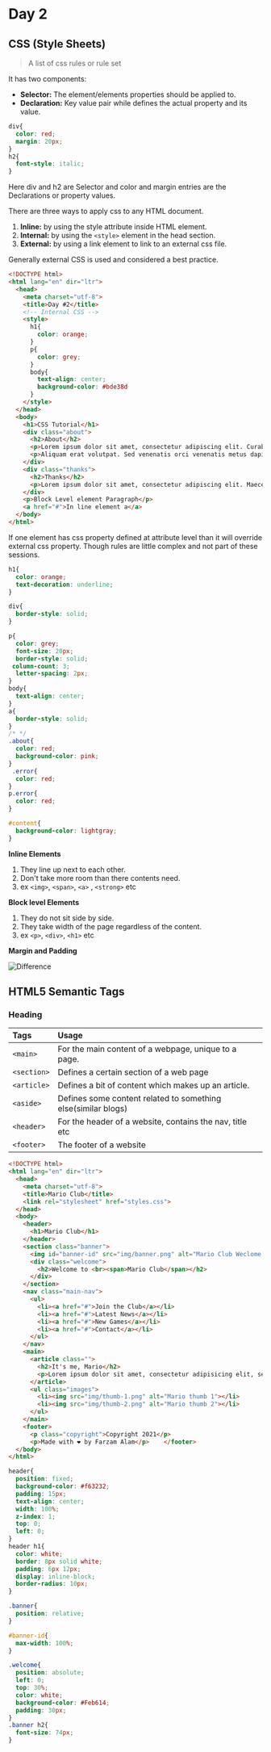 # Day 2
## CSS (Style Sheets)
> A list of css rules or rule set

It has two components:
* **Selector:** The element/elements properties should be applied to.
* **Declaration:** Key value pair while defines the actual property and its value.

```CSS
div{
  color: red;
  margin: 20px;
}
h2{
  font-style: italic;
}
```

Here div and h2 are Selector and color and margin entries are the Declarations or property values.

There are three ways to apply css to any HTML document.
1. **Inline:** by using the style attribute inside HTML element.
2. **Internal:** by using the `<style>` element in the head section.
3. **External:** by using a link element to link to an external css file.

Generally external CSS is used and considered a best practice.

```html
<!DOCTYPE html>
<html lang="en" dir="ltr">
  <head>
    <meta charset="utf-8">
    <title>Day #2</title>
    <!-- Internal CSS -->
    <style>
      h1{
        color: orange;
      }
      p{
        color: grey;
      }
      body{
        text-align: center;
        background-color: #bde38d
      }
    </style>
  </head>
  <body>
    <h1>CSS Tutorial</h1>
    <div class="about">
      <h2>About</h2>
      <p>Lorem ipsum dolor sit amet, consectetur adipiscing elit. Curabitur ac semper orci. Pellentesque habitant morbi tristique senectus et netus et malesuada fames ac turpis egestas. Aenean mattis libero vitae eleifend efficitur. In at scelerisque metus, id viverra felis. Cras gravida dui sit amet urna lacinia, nec faucibus nibh venenatis. Suspendisse in ipsum ullamcorper ex auctor lobortis vitae non ex. Sed at justo eros. Maecenas quis neque purus.</p>
      <p>Aliquam erat volutpat. Sed venenatis orci venenatis metus dapibus feugiat. Vestibulum viverra semper urna nec tincidunt. Donec ultricies commodo justo, ac ornare ligula vulputate a. Proin luctus nulla id ultricies consequat. Aliquam erat volutpat. Proin eu mauris sit amet massa aliquet consequat ut a risus. Vestibulum ultrices dui at quam imperdiet, ac fringilla mauris elementum. Donec pellentesque pellentesque blandit.</p>
    </div>
    <div class="thanks">
      <h2>Thanks</h2>
      <p>Lorem ipsum dolor sit amet, consectetur adipiscing elit. Maecenas quis risus in massa sagittis tincidunt. Aliquam enim magna, varius sit amet ante ut, rutrum vulputate orci. Integer in pellentesque nisl, et scelerisque arcu. Donec sem magna, blandit in auctor facilisis, aliquam nec erat. Vivamus vel libero rhoncus, sodales turpis in, bibendum libero. Nullam pulvinar lorem vel ante feugiat, auctor interdum justo rhoncus. Nulla congue quis est quis ullamcorper.</p>
    </div>
    <p>Block Level element Paragraph</p>
    <a href="#">In line element a</a>
  </body>
</html>
```
If one element has css property defined at attribute level than it will override external css property. Though rules are little complex and not part of these sessions.

```CSS
h1{
  color: orange;
  text-decoration: underline;
}

div{
  border-style: solid;
}

p{
  color: grey;
  font-size: 20px;
  border-style: solid;
 column-count: 3;
  letter-spacing: 2px;
}
body{
  text-align: center;
}
a{
  border-style: solid;
}
/* */
.about{
  color: red;
  background-color: pink;
}
 .error{
  color: red;
}
p.error{
  color: red;
}

#content{
  background-color: lightgray;
}


```

**Inline Elements**
1. They line up next to each other.
2. Don't take more room than there contents need.
3. ex `<img>`, `<span>`, `<a>` , `<strong>` etc

**Block level Elements**
1. They do not sit side by side.
2. They take width of the page regardless of the content.
3. ex `<p>`, `<div>`, `<h1>` etc



**Margin and Padding**

![Difference](https://i.stack.imgur.com/UHD7W.gif)

## HTML5 Semantic Tags
### Heading
|Tags                     | Usage                                               |
|:---                     |:---                                                 |
| `<main>`|For the main content of a webpage, unique to a page.|
| `<section>`| Defines a certain section of a web page|
| `<article>`|Defines a bit of content which makes up an article.|
| `<aside>`|Defines some content related to something else(similar blogs)|
| `<header>`|For the header of a website, contains the nav, title etc|
| `<footer>`|The footer of a website|

```html
<!DOCTYPE html>
<html lang="en" dir="ltr">
  <head>
    <meta charset="utf-8">
    <title>Mario Club</title>
    <link rel="stylesheet" href="styles.css">
  </head>
  <body>
    <header>
      <h1>Mario Club</h1>
    </header>
    <section class="banner">
      <img id="banner-id" src="img/banner.png" alt="Mario Club Weclome Banner">
      <div class="welcome">
        <h2>Welcome to <br><span>Mario Club</span></h2>
      </div>
    </section>
    <nav class="main-nav">
      <ul>
        <li><a href="#">Join the Club</a></li>
        <li><a href="#">Latest News</a></li>
        <li><a href="#">New Games</a></li>
        <li><a href="#">Contact</a></li>
      </ul>
    </nav>
    <main>
      <article class="">
        <h2>It's me, Mario</h2>
        <p>Lorem ipsum dolor sit amet, consectetur adipisicing elit, sed do eiusmod tempor incididunt ut labore et dolore magna aliqua. Ut enim ad minim veniam, quis nostrud exercitation ullamco laboris nisi ut aliquip ex ea commodo consequat. Duis aute irure dolor in reprehenderit in voluptate velit esse cillum dolore eu fugiat nulla pariatur. Excepteur sint occaecat cupidatat non proident, sunt in culpa qui officia deserunt mollit anim id est laborum.Lorem ipsum dolor sit amet, consectetur adipisicing elit, sed do eiusmod tempor incididunt ut labore et dolore magna aliqua. Ut enim ad minim veniam, quis nostrud exercitation ullamco laboris nisi ut aliquip ex ea commodo consequat. Duis aute irure dolor in reprehenderit in voluptate velit esse cillum dolore eu fugiat nulla pariatur. Excepteur sint occaecat cupidatat non proident, sunt in culpa qui officia deserunt mollit anim id est laborum.</p>
      </article>
      <ul class="images">
        <li><img src="img/thumb-1.png" alt="Mario thumb 1"></li>
        <li><img src="img/thumb-2.png" alt="Mario thumb 2"></li>
      </ul>
    </main>
    <footer>
      <p class="copyright">Copyright 2021</p>
      <p>Made with ❤️ by Farzam Alam</p>    </footer>
  </body>
</html>

```
```CSS
header{
  position: fixed;
  background-color: #f63232;
  padding: 15px;
  text-align: center;
  width: 100%;
  z-index: 1;
  top: 0;
  left: 0;
}
header h1{
  color: white;
  border: 8px solid white;
  padding: 6px 12px;
  display: inline-block;
  border-radius: 10px;
}

.banner{
  position: relative;
}

#banner-id{
  max-width: 100%;
}

.welcome{
  position: absolute;
  left: 0;
  top: 30%;
  color: white;
  background-color: #Feb614;
  padding: 30px;
}
.banner h2{
  font-size: 74px;
}

```
